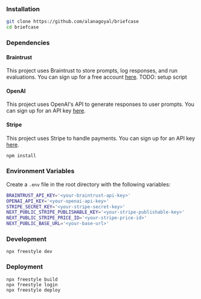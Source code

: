 ### Installation
```bash
git clone https://github.com/alanagoyal/briefcase
cd briefcase
```

### Dependencies

#### Braintrust
This project uses Braintrust to store prompts, log responses, and run evaluations. You can sign up for a free account [here](https://braintrust.dev/). TODO: setup script

#### OpenAI
This project uses OpenAI's API to generate responses to user prompts. You can sign up for an API key [here](https://openai.com/api/).

#### Stripe
This project uses Stripe to handle payments. You can sign up for an API key [here](https://stripe.com/).

```bash
npm install
```

### Environment Variables

Create a `.env` file in the root directory with the following variables:

```bash
BRAINTRUST_API_KEY='<your-braintrust-api-key>'
OPENAI_API_KEY='<your-openai-api-key>'
STRIPE_SECRET_KEY='<your-stripe-secret-key>'
NEXT_PUBLIC_STRIPE_PUBLISHABLE_KEY='<your-stripe-publishable-key>'
NEXT_PUBLIC_STRIPE_PRICE_ID='<your-stripe-price-id>'
NEXT_PUBLIC_BASE_URL='<your-base-url>'
```

### Development
```
npx freestyle dev
```

### Deployment
```
npx freestyle build
npx freestyle login
npx freestyle deploy
```
